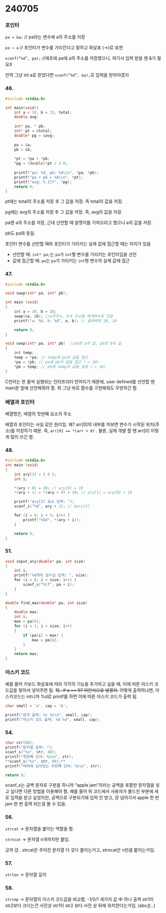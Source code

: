 # 240705

### 포인터

`pa = &a;` // pa라는 변수에 a의 주소를 저장

`pa → a` // 포인터가 변수를 가리킨다고 말하고 화살표 (→)로 표현

`scanf(”%d”, pa);` //애초에 pa에 a의 주소를 저장했으니, 여기서 입력 받을 땐 &가 필요X

만약 그냥 int a로 받았다면 `scanf(”%d”, &a);`로 입력을 받아야겠지

### 46.

```cpp
#include <stdio.h>

int main(void){
	int a = 10, b = 15, total;
	double avg;
	
	int* pa, * pb;
	int* pt = &total;
	double* pg = &avg;
	
	pa = &a;
	pb = &b;
	
	*pt = *pa + *pb;
	*pg = (double)*pt / 2.0;
	
	printf("pa: %d, pb: %d\\n", *pa, *pb);
	printf("pa + pb = %d\\n", *pt);
	printf("avg: %.1lf", *pg);
	return 0;
}
```

pt에는 total의 주소를 저장 후 그 값을 저장. 즉 total의 값을 저장.

pg에는 avg의 주소를 저장 후 그 값을 저장. 즉, avg의 값을 저장.

pa엔 a의 주소를 저장, 근데 선언할 때 알맹이를 가져오라고 했으니 a의 값을 저장.

pb도 pa와 동일.

포인터 변수를 선언할 때와 포인터가 가리키는 실제 값에 접근할 때는 차이가 있음

- 선언할 때: `int* pa;`는 `pa`가 `int`형 변수를 가리키는 포인터임을 선언
- 값에 접근할 때: `pa`는 `pa`가 가리키는 `int`형 변수의 실제 값에 접근

### 47.

```cpp
#include <stdio.h>

void swap(int* pa, int* pb);

int main (void)
{
	int a = 10, b = 20;
	swap(&a, &b); //a의주소, b의 주소를 매개변수로 전달
	printf("a: %d, b: %d", a, b); // 출력하면 20, 10

	return 0;
}

void swap(int* pa, int* pb)  //pa엔 a의 값, pb엔 b의 값
{
	int temp;
	temp = *pa; // temp에 pa의 값을 접근
	*pa = *pb; // pa에 pb의 값을 접근 (-> 20)
	*pb = temp; // pb에 temp의 값을 넣음 (-> 10)
}
```

C언어는 한 줄씩 실행되는 인터프리터 언어이기 때문에, user defined를 선언할 땐 main문 앞에 선언해줘야 함. 뭐 그냥 바로 함수를 구현해줘도 무방하긴 함.

### 배열과 포인터

배열명은, 배열의 첫번째 요소의 주소

배열과 포인터는 사실 같은 원리임. 왜? arr[0]의 내부를 까보면 변수가 시작된 위치(주소)를 저장하기 때문.  즉, `arr[0] == *(arr + 0)` . 물론, 실제 개발 할 땐 arr[0] 이렇게 많이 쓰긴 함.

### 48.

```cpp
#include <stdio.h>
int main (void)
{
	int ary[3] = { 0 };
	int i;

	*(ary + 0) = 10; // ary[0] = 10
	*(ary + 1) = *(ary + 0) + 10; // ary[1] = ary[0] + 10

	printf("ary[2] 요소 입력: ");
	scanf_s("%d", ary + 2); // &ary[2]

	for (i = 0; i < 3; i++) {
		printf("%5d", *(ary + i));
	}

	return 0;
}
```

### 51.

```cpp
void input_ary(double* pa, int size)
{
	int i;
	printf("%d개의 실수값 입력: ", size);
	for (i = 0; i < size; i++) {
		scanf_s("%lf", pa + i);
	}
}

double find_max(double* pa, int size)
{
	double max;
	int i;
	max = pa[0];
	for (i = 1; i < size; i++)
	{
		if (pa[i] > max) {
			max = pa[i];
		}
	}
	return max;
}
```

### 아스키 코드

예를 들어 키보드 화살표에 따라 각각의 기능을 추가하고 싶을 때, 이에 따른 아스키 코드값을 찾아서 넣어주면 됨. ~~뭐.. if a == 97 이런식으로 넣겠지.~~ 어떻게 출력하냐면, 아스키코드는 int니까 %d로 printf를 하면 이에 따른 아스키 코드가 출력 됨.

```cpp
char small = 'a', cap = 'A';

printf("문자 출력: %c %c\n", small, cap);
printf("아스키 코드 출력: %d %d", small, cap);
```

### 54.

```cpp
char str[80];
printf("문자열 입력: ");
scanf_s("%s", str, 80);
printf("첫번째 단어: %s\n", str);
**scanf_s("%s", str, 80);**
printf("버퍼에 남아있는 두번째 단어: %s\n", str);

return 0;
```

scanf_s는 공백 문자로 구분을 하니까 “apple jam”이라는 공백을 포함한 문자열을 넣고 싶다면 다른 방법을 이용해야 함. 예를 들어 위 코드에서 사용자가 볼드친 부분에 새로 입력을 받고 싶었지만, 공백으로 구분되기에 입력 안 받고, 걍 넘어가서 apple 한 번 jam 한 번 출력 되는걸 볼 수 있음.

### 56.

`strcat` → 문자열을 붙이는 역할을 함.

`strncat` → 문자열 n개까지만 붙임.

긍까 걍.. strcat은 주어진 문자열 다 갖다 붙이는거고, strncat은 n만큼 붙이는거임.

### 57.

`strlen` → 문자열 길이

### 58.

`strcmp` → 문자열의 아스키 코드값을 비교함. -1/0/1 세가지 값 中 하나 출력
str1이 str2보다 크다는건 사전상 str1이 str2 보다 사전 상 뒤에 위치한다는거임. (abc순..)